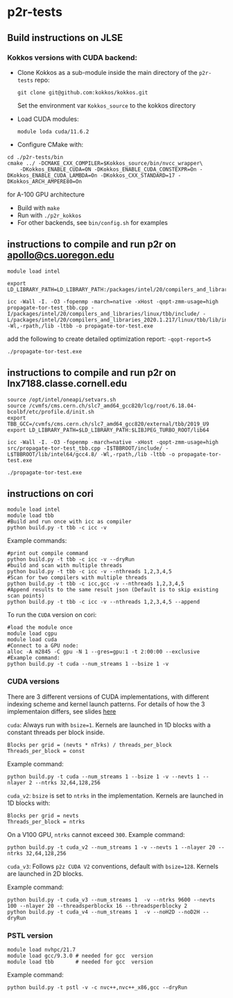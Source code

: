 # p2r-tests

## Build instructions on JLSE

### Kokkos versions with CUDA backend:
 - Clone Kokkos as a sub-module inside the main directory of the `p2r-tests` repo:
 
   `git clone git@github.com:kokkos/kokkos.git`
   
   Set the environment var `Kokkos_source` to the kokkos directory
   
 - Load CUDA modules:
  
   `module loda cuda/11.6.2`

 - Configure CMake with: 
 ```
 cd ./p2r-tests/bin
 cmake ../ -DCMAKE_CXX_COMPILER=$Kokkos_source/bin/nvcc_wrapper\
     -DKokkos_ENABLE_CUDA=ON -DKokkos_ENABLE_CUDA_CONSTEXPR=On -DKokkos_ENABLE_CUDA_LAMBDA=On -DKokkos_CXX_STANDARD=17 -DKokkos_ARCH_AMPERE80=On
 ```
 for A-100 GPU architecture
     
 - Build with `make`
 - Run with `./p2r_kokkos`
 - For other backends, see `bin/config.sh` for examples
 
## instructions to compile and run p2r on apollo@cs.uoregon.edu

```
module load intel

export LD_LIBRARY_PATH=LD_LIBRARY_PATH:/packages/intel/20/compilers_and_libraries_2020.1.217/linux/tbb/lib/intel64_lin/gcc4.8/

icc -Wall -I. -O3 -fopenmp -march=native -xHost -qopt-zmm-usage=high propagate-tor-test_tbb.cpp -I/packages/intel/20/compilers_and_libraries/linux/tbb/include/ -L/packages/intel/20/compilers_and_libraries_2020.1.217/linux/tbb/lib/intel64_lin/gcc4.8/ -Wl,-rpath,/lib -ltbb -o propagate-tor-test.exe
```

add the following to create detailed optimization report: `-qopt-report=5`

```./propagate-tor-test.exe```

## instructions to compile and run p2r on lnx7188.classe.cornell.edu

```
source /opt/intel/oneapi/setvars.sh
source /cvmfs/cms.cern.ch/slc7_amd64_gcc820/lcg/root/6.18.04-bcolbf/etc/profile.d/init.sh
export TBB_GCC=/cvmfs/cms.cern.ch/slc7_amd64_gcc820/external/tbb/2019_U9
export LD_LIBRARY_PATH=$LD_LIBRARY_PATH:$LIBJPEG_TURBO_ROOT/lib64

icc -Wall -I. -O3 -fopenmp -march=native -xHost -qopt-zmm-usage=high src/propagate-tor-test_tbb.cpp -I$TBBROOT/include/ -L$TBBROOT/lib/intel64/gcc4.8/ -Wl,-rpath,/lib -ltbb -o propagate-tor-test.exe

./propagate-tor-test.exe
```

## instructions on cori
```
module load intel
module load tbb
#Build and run once with icc as compiler
python build.py -t tbb -c icc -v
```
Example commands:
```
#print out compile command
python build.py -t tbb -c icc -v --dryRun
#build and scan with multiple threads
python build.py -t tbb -c icc -v --nthreads 1,2,3,4,5
#Scan for two compilers with multiple threads
python build.py -t tbb -c icc,gcc -v --nthreads 1,2,3,4,5
#Append results to the same result json (Default is to skip existing scan points)
python build.py -t tbb -c icc -v --nthreads 1,2,3,4,5 --append
```
To run the `CUDA` version on cori:
```
#load the module once
module load cgpu
module load cuda
#Connect to a GPU node:
alloc -A m2845 -C gpu -N 1 --gres=gpu:1 -t 2:00:00 --exclusive
#Example command:
python build.py -t cuda --num_streams 1 --bsize 1 -v
```

### CUDA versions

There are 3 different versions of CUDA implementations, with different indexing scheme and kernel launch patterns.
For details of how the 3 implementaion differs, see slides [here](https://github.com/kakwok/p2r-tests/blob/main/slides/p2z-slides_mar30.pdf)

`cuda`: Always run with `bsize=1`. Kernels are launched in 1D blocks with a constant threads per block inside. 
```
Blocks per grid = (nevts * nTrks) / threads_per_block 
Threads_per_block = const
```
Example command:
```
python build.py -t cuda --num_streams 1 --bsize 1 -v --nevts 1 --nlayer 2 --ntrks 32,64,128,256
```

`cuda_v2`: `bsize` is set to `ntrks` in the implementation. Kernels are launched in 1D blocks with: 
```
Blocks per grid = nevts  
Threads_per_block = ntrks 
```
On a V100 GPU, `ntrks` cannot exceed `300`. Example command:
```
python build.py -t cuda_v2 --num_streams 1 -v --nevts 1 --nlayer 20 --ntrks 32,64,128,256
```

`cuda_v3`: Follows `p2z CUDA V2` conventions, default with `bsize=128`. Kernels are launched in 2D blocks.

Example command:
```
python build.py -t cuda_v3 --num_streams 1  -v --ntrks 9600 --nevts 100 --nlayer 20 --threadsperblockx 16 --threadsperblocky 2
python build.py -t cuda_v4 --num_streams 1  -v --noH2D --noD2H --dryRun
```
### PSTL version

```
module load nvhpc/21.7
module load gcc/9.3.0 # needed for gcc  version
module load tbb       # needed for gcc  version
``` 

Example command:
```
python build.py -t pstl -v -c nvc++,nvc++_x86,gcc --dryRun
```
